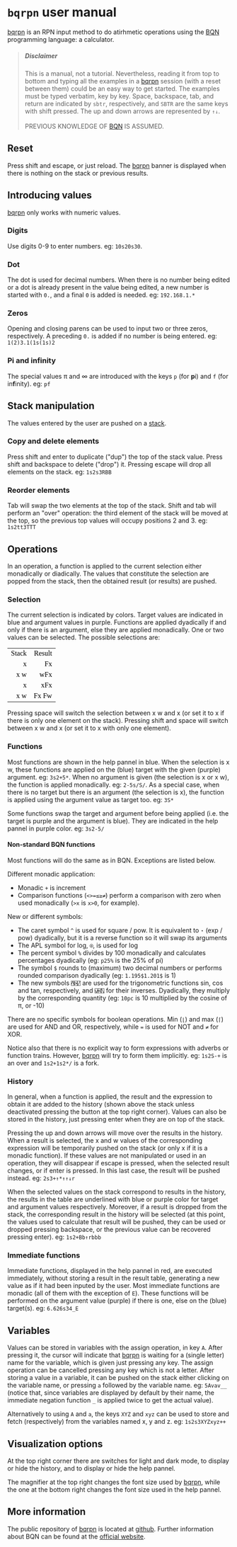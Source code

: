 # `bqrpn` user manual

[bqrpn](https://yiyus.info/bqrpn/) is an RPN input method to do atirhmetic operations using the [BQN](https://mlochbaum.github.io/BQN/) programming language: a calculator.

> ##### Disclaimer
>
> This is a manual, not a tutorial. Nevertheless, reading it from top to bottom and typing all the examples in a [bqrpn](https://yiyus.info/bqrpn/) session (with a reset between them) could be an easy way to get started. The examples must be typed verbatim, key by key. Space, backspace, tab, and return are indicated by `sbtr`, respectively, and `SBTR` are the same keys with shift pressed. The up and down arrows are represented by `↑↓`.
><br><br>
>PREVIOUS KNOWLEDGE OF [BQN](https://mlochbaum.github.io/BQN/) IS ASSUMED.

## Reset

Press shift and escape, or just reload. The [bqrpn](https://yiyus.info/bqrpn/) banner is displayed when there is nothing on the stack or previous results.

## Introducing values

[bqrpn](https://yiyus.info/bqrpn/) only works with numeric values.

### Digits

Use digits 0-9 to enter numbers. eg: `10s20s30`.

### Dot

The dot is used for decimal numbers. When there is no number being edited or a dot is already present in the value being edited, a new number is started with `0.`, and a final `0` is added is needed. eg: `192.168.1.*`

### Zeros

Opening and closing parens can be used to input two or three zeros, respectively. A preceding `0.` is added if no number is being entered. eg: `1(2)3.1(1s(1s)2`

### Pi and infinity

The special values π and ∞ are introduced with the keys `p` (for **p**i) and `f` (for in**f**inity). eg: `pf`

## Stack manipulation

The values entered by the user are pushed on a [stack](https://en.wikipedia.org/wiki/Stack_(abstract_data_type)).

### Copy and delete elements

Press shift and enter to duplicate ("dup") the top of the stack value. Press shift and backspace to delete ("drop") it. Pressing escape will drop all elements on the stack. eg: `1s2s3RBB`

### Reorder elements

Tab will swap the two elements at the top of the stack. Shift and tab will perform an "over" operation: the third element of the stack will be moved at the top, so the previous top values will occupy positions 2 and 3. eg: `1s2tt3TTT`

## Operations

In an operation, a function is applied to the current selection either monadically or diadically. The values that constitute the selection are popped from the stack, then the obtained result (or results) are pushed.

### Selection

The current selection is indicated by colors. Target values are indicated in blue and argument values in purple. Functions are applied dyadically if and only if there is an argument, else they are applied monadically. One or two values can be selected. The possible selections are:

<code><table id="stack" style="text-align: right; font-family: 'BQN386'; color: black;">
	<tr><td>Stack</td><td>Result</td></tr>
	<tr><td><span class="x">x</span></td><td>Fx</td></tr>
	<tr><td><span class="x">x</span> <span class="w">w</span></td><td>wFx</td></tr>
	<tr><td><span class="w">x</span></td><td>xFx</td></tr>
	<tr><td><span class="x">x</span> <span class="x">w</span></td><td>Fx Fw</td></tr>
</table></code>

Pressing space will switch the selection between <span class="x">x</span> <span class="w">w</span> and <span class="x">x</span> (or set it to <span class="x">x</span> if there is only one element on the stack). Pressing shift and space will switch between <span class="x">x</span> <span class="x">w</span> and <span class="w">x</span> (or set it to <span class="w">x</span> with only one element).

### Functions

Most functions are shown in the help pannel in blue. When the selection is <span class="x">x</span> <span class="w">w</span>, these functions are applied on the (blue) target with the given (purple) argument. eg: `3s2+5*`. When no argument is given (the selection is <span class="x">x</span> or <span class="x">x</span> <span class="x">w</span>), the function is applied monadically. eg: `2-5s/S/`. As a special case, when there is no target but there is an argument (the selection is <span class="w">x</span>), the function is applied using the argument value as target too. eg: `3S*`

Some functions swap the target and argument before being applied (i.e. the target is purple and the argument is blue). They are indicated in the help pannel in purple color. eg: `3s2-5/`

#### Non-standard BQN functions

Most functions will do the same as in BQN. Exceptions are listed below.

Different monadic application:

- Monadic `+` is increment
- Comparison functions (`<>=≤≥≠`) perform a comparison with zero when used monadically (`>x` is `x>0`, for example).

New or different symbols:

- The caret symbol `^` is used for square / pow. It is equivalent to `⋆` (exp / pow) dyadically, but it is a reverse function so it will swap its arguments
- The APL symbol for log, `⍟`, is used for log
- The percent symbol `%` divides by 100 monadically and calculates percentages dyadically (eg: `p25%` is the 25% of pi)
- The symbol `$` rounds to (maximum) two decimal numbers or performs rounded comparison dyadically (eg: `1.195$1.201$` is 1)
- The new symbols `⍓⍄⍁` are used for the trigonometric functions sin, cos and tan, respectively, and `⍌⍃⍂` for their inverses. Dyadically, they multiply by the corresponding quantity (eg: `10pc` is 10 multiplied by the cosine of π, or -10)

There are no specific symbols for boolean operations. Min (`⌊`) and max (`⌈`) are used for AND and OR, respectively, while `=` is used for NOT and `≠` for XOR.

Notice also that there is no explicit way to form expressions with adverbs or function trains. However, [bqrpn](https://yiyus.info/bqrpn/) will try to form them implicitly. eg: `1s2S-+` is an over and `1s2+1s2*/` is a fork.

### History

In general, when a function is applied, the result and the expression to obtain it are added to the history (shown above the stack unless deactivated pressing the button at the top right corner). Values can also be stored in the history, just pressing enter when they are on top of the stack.

Pressing the up and down arrows will move over the results in the history. When a result is selected, the x and w values of the corresponding expression will be temporarily pushed on the stack (or only x if it is a monadic function). If these values are not manipulated or used in an operation, they will disappear if escape is pressed, when the selected result changes, or if enter is pressed. In this last case, the result will be pushed instead. eg: `2s3+↑*↑↑↓r`

When the selected values on the stack correspond to results in the history, the results in the table are underlined with blue or purple color for target and argument values respectively. Moreover, if a result is dropped from the stack, the corresponding result in the history will be selected (at this point, the values used to calculate that result will be pushed, they can be used or dropped pressing backspace, or the previous value can be recovered pressing enter). eg: `1s2+Bb↑rbbb`

### Immediate functions

Immediate functions, displayed in the help pannel in red, are executed immediately, without storing a result in the result table, generating a new value as if it had been inputed by the user. Most immediate functions are monadic (all of them with the exception of `E`). These functions will be performed on the argument value (purple) if there is one, else on the (blue) target(s). eg: `6.626s34_E`

## Variables

Values can be stored in variables with the assign operation, in key `A`. After pressing it, the cursor will indicate that [bqrpn](https://yiyus.info/bqrpn/) is waiting for a (single letter) name for the variable, which is given just pressing any key. The assign operation can be cancelled pressing any key which is not a letter. After storing a value in a variable, it can be pushed on the stack either clicking on the variable name, or pressing `a` followed by the variable name. eg: `5Avav__` (notice that, since variables are displayed by default by their name, the immediate negation function `_` is applied twice to get the actual value).

Alternatively to using `A` and `a`, the keys `XYZ` and `xyz` can be used to store and fetch (respectively) from the variables named x, y and z. eg: `1s2s3XYZxyz++`

## Visualization options

At the top right corner there are switches for light and dark mode, to display or hide the history, and to display or hide the help pannel.

The magnifier at the top right changes the font size used by [bqrpn](https://yiyus.info/bqrpn/), while the one at the bottom right changes the font size used in the help pannel.

## More information

The public repository of [bqrpn](https://yiyus.info/bqrpn/) is located at [github](https://github.com/yiyus/bqrpn/). Further information about BQN can be found at the [official website](https://mlochbaum.github.io/BQN/).